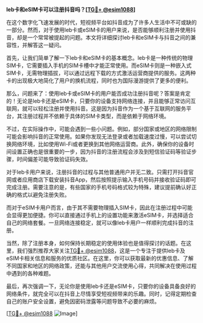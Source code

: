 **leb卡和eSIM卡可以注册抖音吗？[[TG💪+ @esim1088](https://t.me/s/esim1088)]**

在这个数字化飞速发展的时代，短视频平台如抖音成为了许多人生活中不可或缺的一部分。然而，对于使用leb卡或eSIM卡的用户来说，是否能够顺利注册并使用抖音，却是一个常常被提起的问题。本文将详细探讨leb卡和eSIM卡与抖音之间的兼容性，并解答这一疑问。

首先，让我们简单了解一下leb卡和eSIM卡的基本概念。leb卡是一种传统的物理SIM卡，它需要插入手机的SIM卡槽中才能正常使用。而eSIM卡则是一种嵌入式SIM卡，无需物理插拔，可以通过远程下载的方式激活运营商提供的服务。这两种卡的出现极大地简化了用户的换机流程，同时也为国际漫游提供了更多的便利。

那么，问题来了：使用leb卡或eSIM卡的用户能否成功注册抖音呢？答案是肯定的！无论是leb卡还是eSIM卡，只要你的设备支持网络连接，并且能够正常访问互联网，就可以轻松注册并使用抖音。这是因为抖音作为一个基于互联网的服务平台，其注册过程并不依赖于具体的SIM卡类型，而是依赖于网络环境。

不过，在实际操作中，可能会遇到一些小问题。例如，部分国家或地区的网络限制可能会影响抖音的正常使用。如果你发现无法登录或者加载速度过慢，可以尝试切换网络环境，比如使用Wi-Fi或者更换到其他网络运营商。此外，确保你的设备时间设置正确也是很重要的一步，因为抖音的注册流程会涉及到短信验证码等验证步骤，时间偏差可能导致验证码失效。

对于leb卡用户来说，注册抖音的过程与其他普通用户并无二致。只需打开抖音官网或者应用商店下载安装抖音App，然后按照提示输入手机号码并接收验证码即可完成注册。需要注意的是，有些国家的手机号码格式较为特殊，建议提前确认好正确的格式以避免注册失败。

而对于eSIM卡用户而言，由于其不需要物理插入SIM卡，因此在注册过程中可能会显得更加便捷。你可以直接通过手机上的设置功能来激活eSIM卡，并选择适合自己的网络套餐。一旦网络连接稳定，就可以像leb卡用户一样顺利完成抖音的注册。

当然，除了注册本身，如何保持长期稳定的使用体验也是值得探讨的话题。在这里，我们强烈推荐大家关注[TG💪+ @esim1088](https://t.me/s/esim1088)，这是一个专注于提供leb卡及eSIM卡相关信息和服务的优质社区。在这里，你可以获取最新的优惠信息、了解不同国家和地区的网络政策，还能与其他用户交流使用心得，共同解决在使用过程中遇到的各种难题。

最后，再次强调一下，无论你是使用leb卡还是eSIM卡，只要你的设备具备良好的网络条件，就完全可以在抖音上尽情享受短视频带来的乐趣。同时，记得定期检查自己的账户安全设置，避免因密码泄露等问题导致不必要的麻烦。

[[TG💪+ @esim1088](https://t.me/s/esim1088) ![Image](https://i.postimg.cc/4NQfJmqS/Snipaste-2025-05-13-00-14-12.png)]